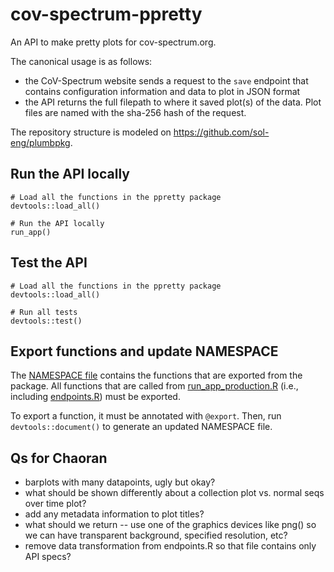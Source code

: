 # cov-spectrum-ppretty

An API to make pretty plots for cov-spectrum.org.

The canonical usage is as follows:  

* the CoV-Spectrum website sends a request to the `save` endpoint that contains configuration information and data to plot in JSON format  
* the API returns the full filepath to where it saved plot(s) of the data. Plot files are named with the sha-256 hash of the request.

The repository structure is modeled on https://github.com/sol-eng/plumbpkg.

## Run the API locally

```{r}
# Load all the functions in the ppretty package
devtools::load_all()

# Run the API locally
run_app()
```

## Test the API

```{r}
# Load all the functions in the ppretty package
devtools::load_all()

# Run all tests
devtools::test()
```

## Export functions and update NAMESPACE

The [NAMESPACE file](./NAMESPACE) contains the functions that are exported from the package. All functions that are called from [run_app_production.R](inst/run_app_production.R) (i.e., including [endpoints.R](inst/plumber/endpoints.R)) must be exported.

To export a function, it must be annotated with `@export`. Then, run `devtools::document()` to generate an updated NAMESPACE file.

## Qs for Chaoran
* barplots with many datapoints, ugly but okay?
* what should be shown differently about a collection plot vs. normal seqs over time plot?
* add any metadata information to plot titles?
* what should we return -- use one of the graphics devices like png() so we can have transparent background, specified resolution, etc?
* remove data transformation from endpoints.R so that file contains only API specs?
